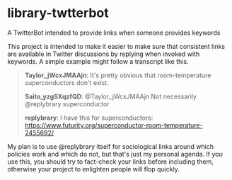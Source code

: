 # library-twtterbot
A TwitterBot intended to provide links when someone provides keywords

This project is intended to make it easier to make sure that consistent links are available in Twitter discussions by replying when invoked with keywords.  A simple example might follow a transcript like this.

 > **Taylor_jWcxJMAAjn**:  It's pretty obvious that room-temperature superconductors don't exist.
 >
 > **Saito_yzgSXqzfQD**:  @Taylor_jWcxJMAAjn Not necessarily @replybrary superconductor
 >
 > **replybrary**:  I have this for superconductors: https://www.futurity.org/superconductor-room-temperature-2455692/

My plan is to use @replybrary itself for sociological links around which policies work and which do not, but that's just my personal agenda.  If *you* use this, you should try to fact-check your links before including them, otherwise your project to enlighten people will flop quickly.

